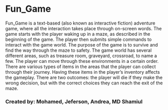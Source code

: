 # Fun_Game 

Fun_Game is a text-based (also known as interactive fiction) adventure game, where all the interaction takes place through on-screen words. The game starts with the player waking up in a maze, as described in the beginning of the game. The player then submits simple commands to interact with the game world. The purpose of the game is to survive and find the way through the maze to safety.
The game world has several different areas, such as treasure room, graveyard, crossroad, to name a few. The player can move through these environments in a certain order.
There are various types of items in the areas that the player can collect through their journey. Having these items in the player’s inventory affects the gameplay.
There are two outcomes: the player will die if they make the wrong decision, but with the correct choices they can reach the exit of the maze.


### Created by: Mohamed, Jeferson, Andrea, MD Shamiul
